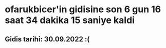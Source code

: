 # ofarukbicer'in gidisine son 6 gun 16 saat 34 dakika 15 saniye kaldi

## Gidis tarihi: 30.09.2022 :(